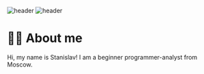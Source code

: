 ![header](https://capsule-render.vercel.app/api?type=waving&height=300&color=gradient&text=Karamin%20Stanislav&section=header&fontColor=000000&textBg=false)
![header](https://www.vecteezy.com/video/4711160-realistic-cool-molecule-structure-3d-animation)

# 👨‍💻 About me
Hi, my name is Stanislav!
I am a beginner programmer-analyst from Moscow.
